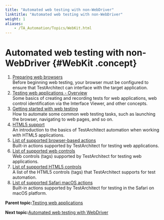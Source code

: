 ```yaml
--- 
title: "Automated web testing with non-WebDriver"
linktitle: "Automated web testing with non-WebDriver"
weight: 1
aliases: 
    - /TA_Automation/Topics/WebKit.html
---
```

# Automated web testing with non-WebDriver {#WebKit .concept}

1.  [Preparing web browsers](../../TA_Help/Topics/Test_exec_extension.html)  
 Before beginning web testing, your browser must be configured to ensure that TestArchitect can interface with the target application.
2.  [Testing web applications - Overview](../../TA_Automation/Topics/aut_app_testing_web_apps_basics.html)  
Some basics of creating and recording tests for web applications, web control identification via the Interface Viewer, and other concepts.
3.  [Getting started with web testing](../../TA_Automation/Topics/aut_app_testing_web_apps_getting_started.html)  
How to automate some common web testing tasks, such as launching the browser, navigating to web pages, and so on.
4.  [HTML5 support](../../TA_Automation/Topics/HTML5_automation.html)  
An introduction to the basics of TestArchitect automation when working with HTML5 applications.
5.  [List of supported browser-based actions](../../TA_Automation/Topics/aut_app_testing_web_apps_supported_actions.html)  
Built-in actions supported by TestArchitect for testing web applications.
6.  [List of supported web controls](../../TA_Automation/Topics/aut_app_testing_web_apps_supported_controls.html)  
Web controls \(tags\) supported by TestArchitect for testing web applications.
7.  [List of supported HTML5 controls](../../TA_Automation/Topics/HTML5_automation_new_tags.html)  
A list of the HTML5 controls \(tags\) that TestArchitect supports for test automation.
8.  [List of supported Safari macOS actions](../../TA_Automation/Topics/aut_app_testing_web_Safari_actions.html)  
Built-in actions supported by TestArchitect for testing in the Safari on macOS platform.

**Parent topic:**[Testing web applications](../../TA_Automation/Topics/Web_automation.html)

**Next topic:**[Automated web testing with WebDriver](../../TA_Automation/Topics/Generic_WebDriver.html)

